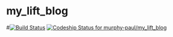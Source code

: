 # my_lift_blog
#[![Build Status](https://travis-ci.org/murphy-paul/my_lift_blog.svg?branch=master)](https://travis-ci.org/murphy-paul/my_lift_blog)
[ ![Codeship Status for murphy-paul/my_lift_blog](https://codeship.com/projects/5e2a9750-797b-0133-c8ab-22b96f108c0e/status?branch=master)](https://codeship.com/projects/118728)
